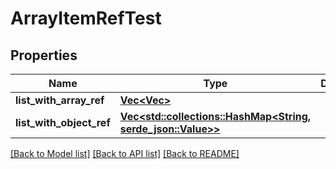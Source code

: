 # ArrayItemRefTest

## Properties

Name | Type | Description | Notes
------------ | ------------- | ------------- | -------------
**list_with_array_ref** | [**Vec<Vec<String>>**](Vec.md) |  | 
**list_with_object_ref** | [**Vec<std::collections::HashMap<String, serde_json::Value>>**](std::collections::HashMap.md) |  | 

[[Back to Model list]](../README.md#documentation-for-models) [[Back to API list]](../README.md#documentation-for-api-endpoints) [[Back to README]](../README.md)



